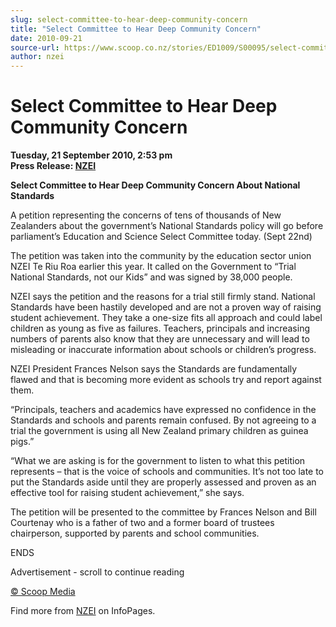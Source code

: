 ```yaml
---
slug: select-committee-to-hear-deep-community-concern
title: "Select Committee to Hear Deep Community Concern"
date: 2010-09-21
source-url: https://www.scoop.co.nz/stories/ED1009/S00095/select-committee-to-hear-deep-community-concern.htm
author: nzei
---
```

Select Committee to Hear Deep Community Concern
===============================================

**Tuesday, 21 September 2010, 2:53 pm**  
**Press Release: [NZEI](https://info.scoop.co.nz/NZEI)**

**Select Committee to Hear Deep Community Concern About National Standards**

A petition representing the concerns of tens of thousands of New Zealanders about the government’s National Standards policy will go before parliament’s Education and Science Select Committee today. (Sept 22nd)

The petition was taken into the community by the education sector union NZEI Te Riu Roa earlier this year. It called on the Government to “Trial National Standards, not our Kids” and was signed by 38,000 people.

NZEI says the petition and the reasons for a trial still firmly stand. National Standards have been hastily developed and are not a proven way of raising student achievement. They take a one-size fits all approach and could label children as young as five as failures. Teachers, principals and increasing numbers of parents also know that they are unnecessary and will lead to misleading or inaccurate information about schools or children’s progress.

NZEI President Frances Nelson says the Standards are fundamentally flawed and that is becoming more evident as schools try and report against them.

“Principals, teachers and academics have expressed no confidence in the Standards and schools and parents remain confused. By not agreeing to a trial the government is using all New Zealand primary children as guinea pigs.”

“What we are asking is for the government to listen to what this petition represents – that is the voice of schools and communities. It’s not too late to put the Standards aside until they are properly assessed and proven as an effective tool for raising student achievement,” she says.

The petition will be presented to the committee by Frances Nelson and Bill Courtenay who is a father of two and a former board of trustees chairperson, supported by parents and school communities.

ENDS  

Advertisement - scroll to continue reading





[© Scoop Media](http://www.scoop.co.nz/about/terms.html)

Find more from [NZEI](https://info.scoop.co.nz/NZEI) on InfoPages.